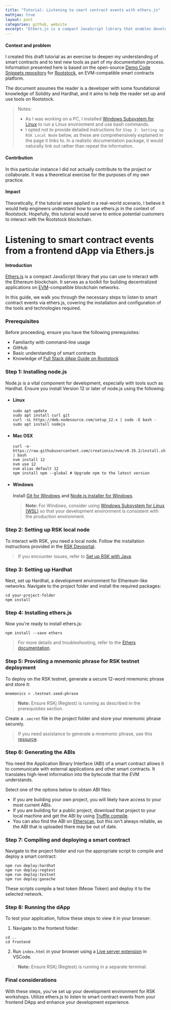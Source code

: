 ```yaml
---
title: "Tutorial: Listening to cmart contract events with ethers.js"
mathjax: true
layout: post
categories: github, website
excerpt: "Ethers.js is a compact JavaScript library that enables developers to interact with the Ethereum blockchain. It serves as a toolkit for building decentralized applications on EVM-compatible blockchain networks.<br><br>This guide walks you through the steps to listen to smart contract events via ethers.js, covering the installation and configuration of the tools and technologies required."
---
```


#### Context and problem

I created this draft tutorial as an exercise to deepen my understanding of smart contracts and to test new tools as part of my documentation process. Information presented here is based on the open-source [Demo Code Snippets repository](https://github.com/rsksmart/demo-code-snippets) for [Rootstock](https://rootstock.io/), an EVM-compatible smart contracts platform. 

The document assumes the reader is a developer with some foundational knowledge of Solidity and Hardhat, and it aims to help the reader set up and use tools on Rootstock.  

> Notes:
> - As I was working on a PC, I installed [Windows Subsystem for Linux](https://learn.microsoft.com/en-us/windows/dev-environment/javascript/nodejs-on-wsl) to run a Linux environment and use bash commands.
> - I opted not to provide detailed instructions for `Step 2: Setting up RSK Local Node` below, as these are comprehensively explained in the page it links to. In a realistic documentation package, it would naturally link out rather than repeat the information.  

#### Contribution

In this particular instance I did not actually contribute to the project or collaborate. It was a theoretical exercise for the purposes of my own practice.

#### Impact

Theoretically, if the tutorial were applied in a real-world scenario, I believe it would help engineers understand how to use ethers.js in the context of Rootstock. Hopefully, this tutorial would serve to entice potential customers to interact with the Rootstock blockchain.

# Listening to smart contract events from a frontend dApp via Ethers.js

#### Introduction

[Ethers.js](https://docs.ethers.org/v5/) is a compact JavaScript library that you can use to interact with the Ethereum blockchain. It serves as a toolkit for building decentralized applications on [EVM](https://ethereum.org/en/developers/docs/evm/)-compatible blockchain networks.

In this guide, we walk you through the necessary steps to listen to smart contract events via ethers.js, covering the installation and configuration of the tools and technologies required.

### Prerequisites

Before proceeding, ensure you have the following prerequisites:

- Familiarity with command-line usage
- GitHub
- Basic understanding of smart contracts
- Knowledge of [Full Stack dApp Guide on Rootstock](https://dev.rootstock.io/guides/full-stack-dapp-on-rsk/part1-overview/)

### Step 1: Installing node.js

Node.js is a vital component for development, especially with tools such as Hardhat. Ensure you install Version 12 or later of node.js using the following:

- #### Linux

    ```shell
    sudo apt update
    sudo apt install curl git
    curl -sL https://deb.nodesource.com/setup_12.x | sudo -E bash -
    sudo apt install nodejs
    ```

- #### Mac OSX

    ```shell
    curl -o- https://raw.githubusercontent.com/creationix/nvm/v0.35.2/install.sh | bash
    nvm install 12
    nvm use 12
    nvm alias default 12
    npm install npm --global # Upgrade npm to the latest version
    ```

- #### Windows

    Install [Git for Windows](https://git-scm.com/download/win) and [Node.js installer for Windows](https://nodejs.org/dist/latest-v12.x/).

    > **Note:** For Windows, consider using [Windows Subsystem for Linux (WSL)](https://learn.microsoft.com/en-us/windows/dev-environment/javascript/nodejs-on-wsl) so that your development environment is consistent with the production environment.

### Step 2: Setting up RSK local node

To interact with RSK, you need a local node. Follow the installation instructions provided in the [RSK Devportal](https://dev.rootstock.io/quick-start/step1-install-rsk-local-node/).

> If you encounter issues, refer to [Set up RSK with Java](https://dev.rootstock.io/rsk/node/install/operating-systems/java/).

### Step 3: Setting up Hardhat

Next, set up Hardhat, a development environment for Ethereum-like networks. Navigate to the project folder and install the required packages:

```shell
cd your-project-folder
npm install
```

### Step 4: Installing ethers.js

Now you're ready to install ethers.js:

```shell
npm install --save ethers
```

> For more details and troubleshooting, refer to the [Ethers documentation](https://docs.ethers.io/v5/getting-started/).

### Step 5: Providing a mnemonic phrase for RSK testnet deployment

To deploy on the RSK testnet, generate a secure 12-word mnemonic phrase and store it:

```shell
mnemonics > .testnet.seed-phrase
```

> **Note:** Ensure RSKj (Regtest) is running as described in the prerequisites section.

Create a `.secret` file in the project folder and store your mnemonic phrase securely.

> If you need assistance to generate a mnemonic phrase, use this [resource](https://iancoleman.io/bip39/).

### Step 6: Generating the ABIs

You need the Application Binary Interface (ABI) of a smart contract allows it to communicate with external applications and other smart contracts. It translates high-level information into the bytecode that the EVM understands.

Select one of the options below to obtain ABI files:

- If you are building your own project, you will likely have access to your most current ABIs.
- If you are building for a public project, download that project to your local machine and get the ABI by using [Truffle compile](https://trufflesuite.com/docs/truffle/reference/configuration/#compiler-configuration).
- You can also find the ABI on [Etherscan](https://docs.etherscan.io/api-endpoints/contracts), but this isn't always reliable, as the ABI that is uploaded there may be out of date.

### Step 7: Compiling and deploying a smart contract

Navigate to the project folder and run the appropriate script to compile and deploy a smart contract:

```shell
npm run deploy:hardhat
npm run deploy:regtest
npm run deploy:testnet
npm run deploy:ganache
```

These scripts compile a test token (Meow Token) and deploy it to the selected network.

### Step 8: Running the dApp

To test your application, follow these steps to view it in your browser:

1. Navigate to the frontend folder:

```shell
cd ..
cd frontend
```

2. Run `index.html` in your browser using a [Live server extension](https://marketplace.visualstudio.com/items?itemName=ritwickdey.LiveServer) in VSCode.

> **Note:** Ensure RSKj (Regtest) is running in a separate terminal.

### Final considerations

With these steps, you've set up your development environment for RSK workshops. Utilize ethers.js to listen to smart contract events from your frontend DApp and enhance your development experience.


